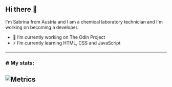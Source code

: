 ## Hi there 👋

I'm Sabrina from Austria and I am a chemical laboratory technician and I'm working on becoming a developer.


- 🌱 I’m currently working on The Odin Project
- ⚡ I’m currently learning HTML, CSS and JavaScript
---
### 🔥 My stats:
![Metrics](https://metrics.lecoq.io/saaniela?template=classic&base.community=0&base.repositories=0&languages=1&base.indepth=false&base.hireable=false&languages.limit=8&languages.threshold=0%25&languages.other=false&languages.colors=github&languages.sections=most-used&languages.indepth=false&languages.analysis.timeout=15&languages.categories=markup%2C%20programming&languages.recent.categories=markup%2C%20programming&languages.recent.load=300&languages.recent.days=14&config.timezone=Europe%2FVienna)
---
